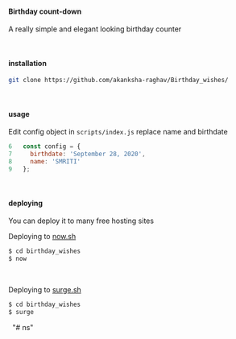 #### Birthday count-down

A really simple and elegant looking birthday counter

&nbsp;

#### installation

```sh
git clone https://github.com/akanksha-raghav/Birthday_wishes/
```

&nbsp;

#### usage

Edit config object in `scripts/index.js`
replace name and birthdate

```js
6   const config = {
7     birthdate: 'September 28, 2020',
8     name: 'SMRITI'
9   };
```

&nbsp;

#### deploying

You can deploy it to many free hosting sites

Deploying to [now.sh](https://zeit.co/home)

```sh
$ cd birthday_wishes
$ now
```

&nbsp;

Deploying to [surge.sh](https://surge.sh/)

```sh
$ cd birthday_wishes
$ surge
```

&nbsp;
"# ns" 
